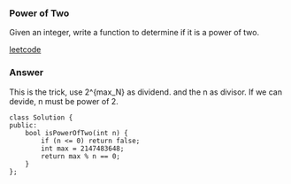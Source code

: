 ### Power of Two
Given an integer, write a function to determine if it is a power of two.

[leetcode](https://leetcode.com/problems/power-of-two/description/)

### Answer 
This is the trick, use 2^{max_N} as dividend. and the n as divisor. If we can devide, n must be power of 2. 

	class Solution {
	public:
	    bool isPowerOfTwo(int n) {
	        if (n <= 0) return false;
	        int max = 2147483648;
	        return max % n == 0;
	    }
	};